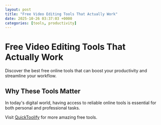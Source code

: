 ```yaml
---
layout: post
title: "Free Video Editing Tools That Actually Work"
date: 2025-10-26 03:37:03 +0000
categories: [tools, productivity]
---
```


# Free Video Editing Tools That Actually Work

Discover the best free online tools that can boost your productivity and streamline your workflow.

## Why These Tools Matter

In today's digital world, having access to reliable online tools is essential for both personal and professional tasks.

Visit [QuickToolify](https://quicktoolify.com) for more amazing free tools.